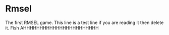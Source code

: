 # Rmsel
The first RMSEL game.
This line is a test line if you are reading it then delete it.
Fish
AHHHHHHHHHHHHHHHHHHHHHHH